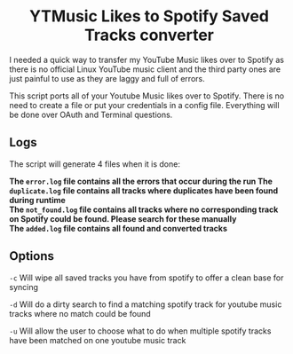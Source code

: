 <h1 align="center">YTMusic Likes to Spotify Saved Tracks converter </h1>

I needed a quick way to transfer my YouTube Music likes over to Spotify as there is no official Linux YouTube music client and the third party ones are just painful to use as they are laggy and full of errors.

This script ports all of your Youtube Music likes over to Spotify. There is no need to create a file or put your credentials in a config file. Everything will be done over OAuth and Terminal questions.

<h2>Logs</h2>
The script will generate 4 files when it is done:  

<strong>The `error.log` file contains all the errors that occur during the run
The `duplicate.log` file contains all tracks where duplicates have been found during runtime  
The `not_found.log` file contains all tracks where no corresponding track on Spotify could be found. Please search for these manually  
The `added.log` file contains all found and converted tracks
</strong>
<h2>Options</h2>

`-c` Will wipe all saved tracks you have from spotify to offer a clean base for syncing

`-d` Will do a dirty search to find a matching spotify track for youtube music tracks where no match could be found

`-u` Will allow the user to choose what to do when multiple spotify tracks have been matched on one youtube music track
